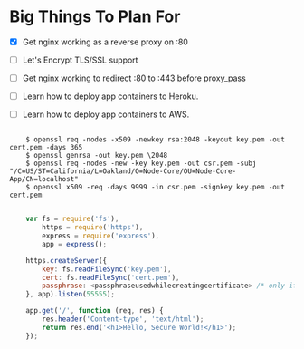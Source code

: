 # Big Things To Plan For #

-  [X] Get nginx working as a reverse proxy on :80
-  [ ] Let's Encrypt TLS/SSL support
-  [ ] Get nginx working to redirect :80 to :443 before proxy_pass
-  [ ] Learn how to deploy app containers to Heroku.
-  [ ] Learn how to deploy app containers to AWS.


```console

	$ openssl req -nodes -x509 -newkey rsa:2048 -keyout key.pem -out cert.pem -days 365
	$ openssl genrsa -out key.pem \2048
	$ openssl req -nodes -new -key key.pem -out csr.pem -subj "/C=US/ST=California/L=Oakland/O=Node-Core/OU=Node-Core-App/CN=localhost"
	$ openssl x509 -req -days 9999 -in csr.pem -signkey key.pem -out cert.pem
```

```javascript

	var fs = require('fs'),
		https = require('https'),
		express = require('express'),
		app = express();

	https.createServer({
		key: fs.readFileSync('key.pem'),
		cert: fs.readFileSync('cert.pem'),
		passphrase: <passphraseusedwhilecreatingcertificate> /* only if key file has password */
	}, app).listen(55555);

	app.get('/', function (req, res) {
		res.header('Content-type', 'text/html');
		return res.end('<h1>Hello, Secure World!</h1>');
	});

```
